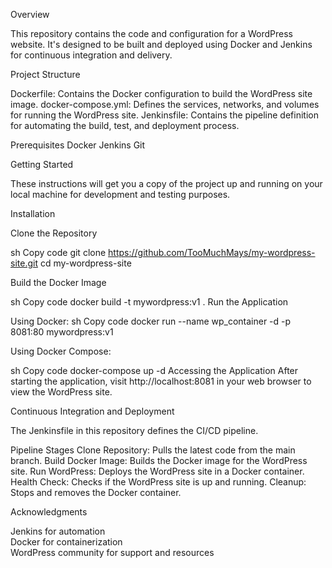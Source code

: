 Overview

This repository contains the code and configuration for a WordPress website. It's designed to be built and deployed using Docker and Jenkins for continuous integration and delivery.

Project Structure

Dockerfile: 
Contains the Docker configuration to build the WordPress site image.
docker-compose.yml: 
Defines the services, networks, and volumes for running the WordPress site.
Jenkinsfile: 
Contains the pipeline definition for automating the build, test, and deployment process.

Prerequisites
Docker
Jenkins
Git

Getting Started

These instructions will get you a copy of the project up and running on your local machine for development and testing purposes.

Installation

Clone the Repository

sh
Copy code
git clone https://github.com/TooMuchMays/my-wordpress-site.git
cd my-wordpress-site

Build the Docker Image

sh
Copy code
docker build -t mywordpress:v1 .
Run the Application

Using Docker:
sh
Copy code
docker run --name wp_container -d -p 8081:80 mywordpress:v1

Using Docker Compose:

sh
Copy code
docker-compose up -d
Accessing the Application
After starting the application, visit http://localhost:8081 in your web browser to view the WordPress site.

Continuous Integration and Deployment

The Jenkinsfile in this repository defines the CI/CD pipeline.

Pipeline Stages
Clone Repository: Pulls the latest code from the main branch.
Build Docker Image: Builds the Docker image for the WordPress site.
Run WordPress: Deploys the WordPress site in a Docker container.
Health Check: Checks if the WordPress site is up and running.
Cleanup: Stops and removes the Docker container.


Acknowledgments

Jenkins for automation  
Docker for containerization  
WordPress community for support and resources
